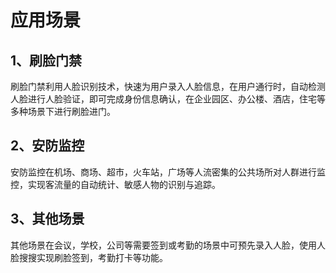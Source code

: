 # 应用场景

## 1、刷脸门禁

刷脸门禁利用人脸识别技术，快速为用户录入人脸信息，在用户通行时，自动检测人脸进行人脸验证，即可完成身份信息确认，在企业园区、办公楼、酒店，住宅等多种场景下进行刷脸进门。

## 2、安防监控

安防监控在机场、商场、超市，火车站，广场等人流密集的公共场所对人群进行监控，实现客流量的自动统计、敏感人物的识别与追踪。

## 3、其他场景

其他场景在会议，学校，公司等需要签到或考勤的场景中可预先录入人脸，使用人脸搜搜实现刷脸签到，考勤打卡等功能。